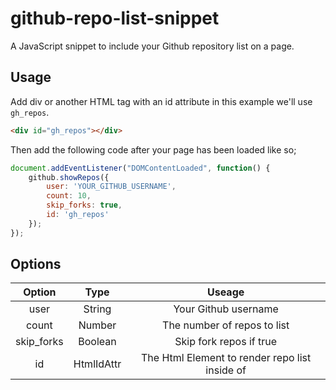 # github-repo-list-snippet

A JavaScript snippet to include your Github repository list on a page.


## Usage

Add div or another HTML tag with an id attribute in this example we'll use `gh_repos`.

```html
<div id="gh_repos"></div>
```

Then add the following code after your page has been loaded like so;

```js
document.addEventListener("DOMContentLoaded", function() {
    github.showRepos({
        user: 'YOUR_GITHUB_USERNAME',
        count: 10,
        skip_forks: true,
        id: 'gh_repos'
    });
});
```

## Options

| Option     | Type         | Useage                                         |
| :---:      | :---:        | :---:                                          |
| user       | String       | Your Github username                           |
| count      | Number       | The number of repos to list                    |
| skip_forks | Boolean      | Skip fork repos if true                        |
| id         | HtmlIdAttr   | The Html Element to render repo list inside of |
